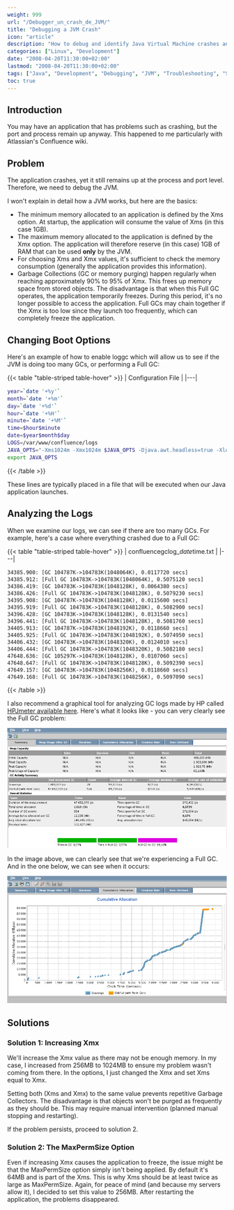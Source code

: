 ```yaml
---
weight: 999
url: "/Debugger_un_crash_de_JVM/"
title: "Debugging a JVM Crash"
icon: "article"
description: "How to debug and identify Java Virtual Machine crashes and resolve memory issues with garbage collection"
categories: ["Linux", "Development"]
date: "2008-04-20T11:30:00+02:00"
lastmod: "2008-04-20T11:30:00+02:00"
tags: ["Java", "Development", "Debugging", "JVM", "Troubleshooting", "Solaris"]
toc: true
---
```


## Introduction

You may have an application that has problems such as crashing, but the port and process remain up anyway. This happened to me particularly with Atlassian's Confluence wiki.

## Problem

The application crashes, yet it still remains up at the process and port level. Therefore, we need to debug the JVM.

I won't explain in detail how a JVM works, but here are the basics:

- The minimum memory allocated to an application is defined by the Xms option. At startup, the application will consume the value of Xms (in this case 1GB).
- The maximum memory allocated to the application is defined by the Xmx option. The application will therefore reserve (in this case) 1GB of RAM that can be used **only** by the JVM.
- For choosing Xms and Xmx values, it's sufficient to check the memory consumption (generally the application provides this information).
- Garbage Collections (GC or memory purging) happen regularly when reaching approximately 90% to 95% of Xmx. This frees up memory space from stored objects. The disadvantage is that when this Full GC operates, the application temporarily freezes. During this period, it's no longer possible to access the application. Full GCs may chain together if the Xmx is too low since they launch too frequently, which can completely freeze the application.

## Changing Boot Options

Here's an example of how to enable loggc which will allow us to see if the JVM is doing too many GCs, or performing a Full GC:

{{< table "table-striped table-hover" >}}
| Configuration File |
|---|

```bash
year=`date '+%y'`
month=`date '+%m'`
day=`date '+%d'`
hour=`date '+%H'`
minute=`date '+%M'`
time=$hour$minute
date=$year$month$day
LOGS=/var/www/confluence/logs
JAVA_OPTS="-Xms1024m -Xmx1024m $JAVA_OPTS -Djava.awt.headless=true -Xloggc:$LOGS/confluencegclog_$date$time.txt -Dcom.sun.management.jmxremote -Djava.net.preferIPv4Stack=true -XX:MaxPermSize=256m"
export JAVA_OPTS
```

{{< /table >}}

These lines are typically placed in a file that will be executed when our Java application launches.

## Analyzing the Logs

When we examine our logs, we can see if there are too many GCs. For example, here's a case where everything crashed due to a Full GC:

{{< table "table-striped table-hover" >}}
| confluencegclog\_$date$time.txt |
|---|

```text
34385.900: [GC 104787K->104783K(1048064K), 0.0117720 secs]
34385.912: [Full GC 104783K->104783K(1048064K), 0.5075120 secs]
34386.419: [GC 104783K->104783K(1048128K), 0.0064380 secs]
34386.426: [Full GC 104783K->104783K(1048128K), 0.5079230 secs]
34395.908: [GC 104787K->104783K(1048128K), 0.0115600 secs]
34395.919: [Full GC 104783K->104783K(1048128K), 0.5082900 secs]
34396.428: [GC 104783K->104783K(1048128K), 0.0131540 secs]
34396.441: [Full GC 104783K->104783K(1048128K), 0.5081760 secs]
34405.913: [GC 104787K->104783K(1048192K), 0.0118660 secs]
34405.925: [Full GC 104783K->104783K(1048192K), 0.5074950 secs]
34406.432: [GC 104783K->104783K(1048320K), 0.0124010 secs]
34406.444: [Full GC 104783K->104783K(1048320K), 0.5082180 secs]
47648.636: [GC 105297K->104783K(1048128K), 0.0107060 secs]
47648.647: [Full GC 104783K->104783K(1048128K), 0.5092390 secs]
47649.157: [GC 104783K->104783K(1048256K), 0.0118660 secs]
47649.168: [Full GC 104783K->104783K(1048256K), 0.5097090 secs]
```

{{< /table >}}

I also recommend a graphical tool for analyzing GC logs made by HP called [HPJmeter available here](https://www.hp.com/products1/unix/java/hpjmeter/). Here's what it looks like - you can very clearly see the Full GC problem:

![HPJmeter Full GC analysis 1](/images/hpfullgc1.png)

In the image above, we can clearly see that we're experiencing a Full GC. And in the one below, we can see when it occurs:

![HPJmeter Full GC analysis 2](/images/hpfullgc2.png)

## Solutions

### Solution 1: Increasing Xmx

We'll increase the Xmx value as there may not be enough memory. In my case, I increased from 256MB to 1024MB to ensure my problem wasn't coming from there. In the options, I just changed the Xmx and set Xms equal to Xmx.

Setting both (Xms and Xmx) to the same value prevents repetitive Garbage Collectors. The disadvantage is that objects won't be purged as frequently as they should be. This may require manual intervention (planned manual stopping and restarting).

If the problem persists, proceed to solution 2.

### Solution 2: The MaxPermSize Option

Even if increasing Xmx causes the application to freeze, the issue might be that the MaxPermSize option simply isn't being applied. By default it's 64MB and is part of the Xms. This is why Xms should be at least twice as large as MaxPermSize. Again, for peace of mind (and because my servers allow it), I decided to set this value to 256MB. After restarting the application, the problems disappeared.
